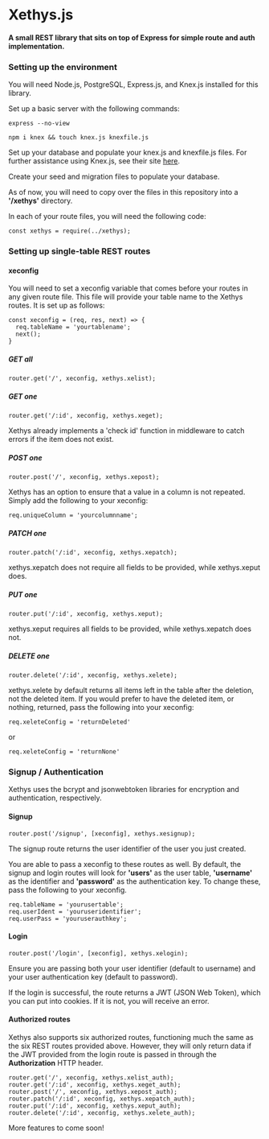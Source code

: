# Xethys.js

#### A small REST library that sits on top of Express for simple route and auth implementation.

### Setting up the environment
You will need Node.js, PostgreSQL, Express.js, and Knex.js installed for this library.

Set up a basic server with the following commands:

`express --no-view`

`npm i knex && touch knex.js knexfile.js`

Set up your database and populate your knex.js and knexfile.js files. For further assistance using Knex.js, see their site [here](https://knexjs.org).

Create your seed and migration files to populate your database.

As of now, you will need to copy over the files in this repository into a __'/xethys'__ directory.

In each of your route files, you will need the following code:

`const xethys = require(../xethys);`

### Setting up single-table REST routes

#### xeconfig
You will need to set a xeconfig variable that comes before your routes in any given route file. This file will provide your table name to the Xethys routes. It is set up as follows:

```
const xeconfig = (req, res, next) => {
  req.tableName = 'yourtablename';
  next();
}
```

##### GET all

`router.get('/', xeconfig, xethys.xelist);`

##### GET one

`router.get('/:id', xeconfig, xethys.xeget);`

Xethys already implements a 'check id' function in middleware to catch errors if the item does not exist.

##### POST one

`router.post('/', xeconfig, xethys.xepost);`

Xethys has an option to ensure that a value in a column is not repeated. Simply add the following to your xeconfig:

`req.uniqueColumn = 'yourcolumnname';`

##### PATCH one

`router.patch('/:id', xeconfig, xethys.xepatch);`

xethys.xepatch does not require all fields to be provided, while xethys.xeput does.

##### PUT one

`router.put('/:id', xeconfig, xethys.xeput);`

xethys.xeput requires all fields to be provided, while xethys.xepatch does not.

##### DELETE one

`router.delete('/:id', xeconfig, xethys.xelete);`

xethys.xelete by default returns all items left in the table after the deletion, not the deleted item. If you would prefer to have the deleted item, or nothing, returned, pass the following into your xeconfig:

`req.xeleteConfig = 'returnDeleted'`

or

`req.xeleteConfig = 'returnNone'`

### Signup / Authentication

Xethys uses the bcrypt and jsonwebtoken libraries for encryption and authentication, respectively.

#### Signup

`router.post('/signup', [xeconfig], xethys.xesignup);`

The signup route returns the user identifier of the user you just created.

You are able to pass a xeconfig to these routes as well. By default, the signup and login routes will look for __'users'__ as the user table, __'username'__ as the identifier and __'password'__ as the authentication key. To change these, pass the following to your xeconfig.

```
req.tableName = 'yourusertable';
req.userIdent = 'youruseridentifier';
req.userPass = 'youruserauthkey';
```

#### Login

`router.post('/login', [xeconfig], xethys.xelogin);`

Ensure you are passing both your user identifier (default to username) and your user authentication key (default to password).

If the login is successful, the route returns a JWT (JSON Web Token), which you can put into cookies. If it is not, you will receive an error.

#### Authorized routes

Xethys also supports six authorized routes, functioning much the same as the six REST routes provided above.
However, they will only return data if the JWT provided from the login route is passed in through the __Authorization__ HTTP header.

```
router.get('/', xeconfig, xethys.xelist_auth);
router.get('/:id', xeconfig, xethys.xeget_auth);
router.post('/', xeconfig, xethys.xepost_auth);
router.patch('/:id', xeconfig, xethys.xepatch_auth);
router.put('/:id', xeconfig, xethys.xeput_auth);
router.delete('/:id', xeconfig, xethys.xelete_auth);
```

More features to come soon!
